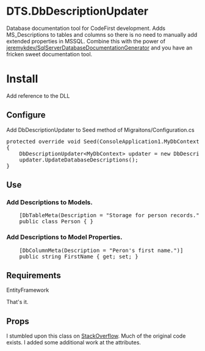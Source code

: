 DTS.DbDescriptionUpdater
========================

Database documentation tool for CodeFirst development. Adds MS_Descriptions to tables and columns so there is no need to manually add extended properties in MSSQL. Combine this with the power of 
<a href="https://github.com/jeremykdev/SqlServerDatabaseDocumentationGenerator">jeremykdev/SqlServerDatabaseDocumentationGenerator</a> and you have an fricken sweet documentation tool. 


<h1>Install</h1>
<p>Add reference to the DLL</p>

<h2>Configure</h2>
<p>Add DbDescriptionUpdater to Seed method of Migraitons/Configuration.cs</p>
<pre>
protected override void Seed(ConsoleApplication1.MyDbContext context)
{
    DbDescriptionUpdater&lt;MyDbContext&gt; updater = new DbDescriptionUpdater&lt;MyDbContext&gt;(context);
    updater.UpdateDatabaseDescriptions();
}
</pre>

<h2>Use</h2>
<h3>Add Descriptions to Models.</h3>
<pre>
    [DbTableMeta(Description = "Storage for person records.")]
    public class Person { }
</pre>

<h3>Add Descriptions to Model Properties.</h3>
<pre>
    [DbColumnMeta(Description = "Peron's first name.")]
    public string FirstName { get; set; }
</pre>

<h2>Requirements</h2>
<p>EntityFramework</p>

<p>That's it.</p>

<h2>Props</h2>
<p>I stumbled upon this class on <a href="http://stackoverflow.com/questions/10080601/how-to-add-description-to-columns-in-entity-framework-4-3-code-first-using-migra">StackOverflow</a>. Much of the original code exists. I added some additional work at the attributes.
